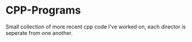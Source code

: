 # CPP-Programs
Small collection of more recent cpp code I've worked on, each director is seperate
from one another.
